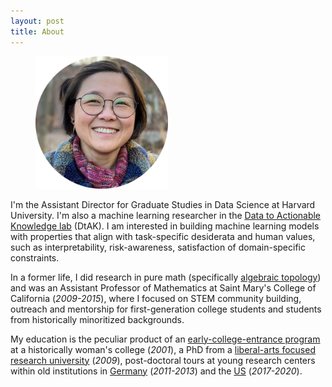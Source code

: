 ```yaml
---
layout: post
title: About
---
```



<figure>
  <img alt="Weiwei Pan" src="/assets/images/profile.png" width="50%" />
</figure>


I'm the Assistant Director for Graduate Studies in Data Science at Harvard University. I'm also a machine learning researcher in the [Data to Actionable Knowledge lab](https://dtak.github.io/) (DtAK). I am interested in building machine learning models with properties that align with task-specific desiderata and human values, such as interpretability, risk-awareness, satisfaction of domain-specific constraints.

In a former life, I did research in pure math (specifically [algebraic topology](https://arxiv.org/pdf/1206.2118.pdf)) and was an Assistant Professor of Mathematics at Saint Mary's College of California (*2009-2015*), where I focused on STEM community building, outreach and mentorship for first-generation college students and students from historically minoritized backgrounds.

My education is the peculiar product of an [early-college-entrance program](https://marybaldwin.edu/peg/) at a historically woman's college (*2001*), a PhD from a [liberal-arts focused research university](https://www.wesleyan.edu/mathcs/) (*2009*), post-doctoral tours at young research centers within old institutions in [Germany](https://www.uni-goettingen.de/en/90653.html) (*2011-2013*) and the [US](https://iacs.seas.harvard.edu) (*2017-2020*). 
